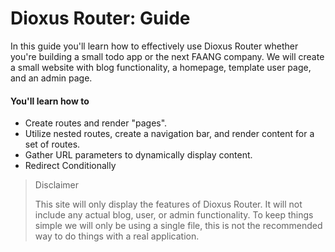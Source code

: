 # Dioxus Router: Guide
In this guide you'll learn how to effectively use Dioxus Router whether you're building a small todo app or the next FAANG company. We will create a small website with blog functionality, a homepage, template user page, and an admin page. 

#### You'll learn how to
- Create routes and render "pages".
- Utilize nested routes, create a navigation bar, and render content for a set of routes.
- Gather URL parameters to dynamically display content.
- Redirect Conditionally

> Disclaimer
>
> This site will only display the features of Dioxus Router. It will not include any actual blog, user, or admin functionality. To keep things simple we will only be using a single file, this is not the recommended way to do things with a real application.
